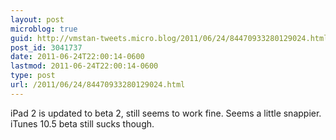 ```yaml
---
layout: post
microblog: true
guid: http://vmstan-tweets.micro.blog/2011/06/24/84470933280129024.html
post_id: 3041737
date: 2011-06-24T22:00:14-0600
lastmod: 2011-06-24T22:00:14-0600
type: post
url: /2011/06/24/84470933280129024.html
---
```

iPad 2 is updated to beta 2, still seems to work fine. Seems a little snappier. iTunes 10.5 beta still sucks though.
